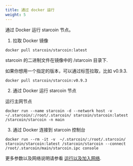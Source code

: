 ```yaml
---
title: 通过 docker 运行
weight: 5
---
```


通过 Docker 运行 starcoin 节点。

<!--more-->

1. 拉取 Docker 镜像

```shell
docker pull starcoin/starcoin:latest
```

starcoin 的二进制文件在镜像中的 /starcoin 目录下.

如果你想用一个指定的版本，可以通过标签拉取，比如 v0.9.3.

```shell
docker pull starcoin/starcoin:v0.9.3
```

2. 通过 Docker 运行 starcoin 节点

运行主网节点

```shell
docker run --name starcoin -d --network host -v ~/.starcoin/:/root/.starcoin/ starcoin/starcoin:latest /starcoin/starcoin -n main
``` 

3. 通过 Docker 连接到 starcoin 控制台

```shell
docker run --rm -it -v  ~/.starcoin/:/root/.starcoin/ starcoin/starcoin:latest /starcoin/starcoin --connect /root/.starcoin/main/starcoin.ipc console
```

更多参数以及网络说明请参看 [运行以及加入网络](../runnetwork).
